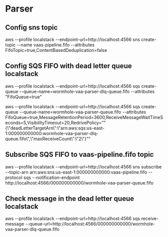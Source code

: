 # Parser

## Config sns topic

aws --profile localstack --endpoint-url=http://localhost:4566 sns create-topic --name vaas-pipeline.fifo  --attributes FifoTopic=true,ContentBasedDeduplication=false

## Config SQS FIFO with dead letter queue localstack

aws --profile localstack --endpoint-url=http://localhost:4566 sqs create-queue --queue-name=wormhole-vaa-parser-dlq-queue.fifo --attributes "FifoQueue=true"

aws --profile localstack --endpoint-url=http://localhost:4566 sqs create-queue --queue-name=wormhole-vaa-parser-queue.fifo --attributes FifoQueue=true,MessageRetentionPeriod=3600,ReceiveMessageWaitTimeSeconds=5,VisibilityTimeout=20,RedrivePolicy="\"{\\\"deadLetterTargetArn\\\":\\\"arn:aws:sqs:us-east-1:000000000000:wormhole-vaa-parser-dlq-queue.fifo\\\",\\\"maxReceiveCount\\\":\\\"2\\\"}\""

## Subscribe SQS FIFO to vaas-pipeline.fifo topic

aws --profile localstack --endpoint-url=http://localhost:4566 sns subscribe --topic-arn arn:aws:sns:us-east-1:000000000000:vaas-pipeline.fifo --protocol sqs --notification-endpoint http://localhost:4566/000000000000/wormhole-vaa-parser-queue.fifo

## Check message in the dead letter queue localstack

aws --profile localstack --endpoint-url=http://localhost:4566 sqs receive-message --queue-url=http://localhost:4566/000000000000/wormhole-vaa-parser-dlq-queue.fifo